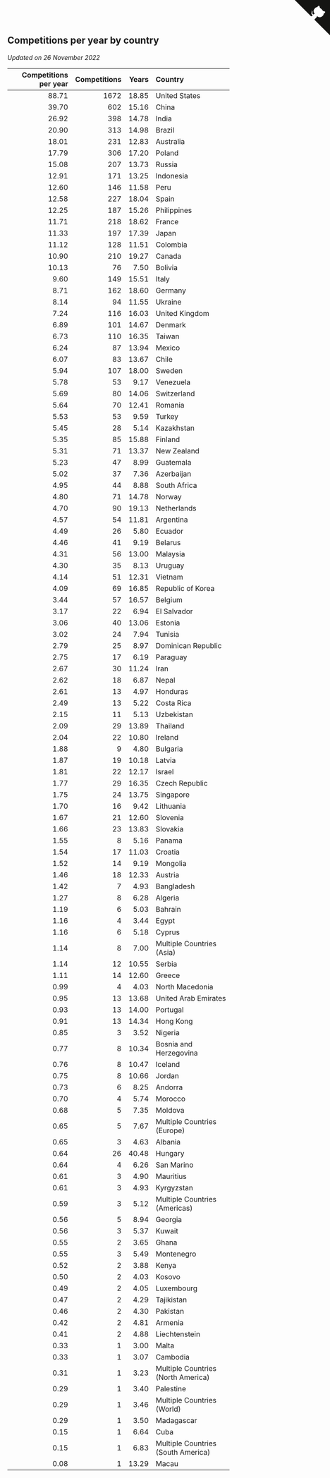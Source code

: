 ## Competitions per year by country

*Updated on 26 November 2022*

| Competitions per year | Competitions | Years | Country |
| ---: | ---: | ---: | :--- |
| 88.71 | 1672 | 18.85 | United States |
| 39.70 | 602 | 15.16 | China |
| 26.92 | 398 | 14.78 | India |
| 20.90 | 313 | 14.98 | Brazil |
| 18.01 | 231 | 12.83 | Australia |
| 17.79 | 306 | 17.20 | Poland |
| 15.08 | 207 | 13.73 | Russia |
| 12.91 | 171 | 13.25 | Indonesia |
| 12.60 | 146 | 11.58 | Peru |
| 12.58 | 227 | 18.04 | Spain |
| 12.25 | 187 | 15.26 | Philippines |
| 11.71 | 218 | 18.62 | France |
| 11.33 | 197 | 17.39 | Japan |
| 11.12 | 128 | 11.51 | Colombia |
| 10.90 | 210 | 19.27 | Canada |
| 10.13 | 76 | 7.50 | Bolivia |
| 9.60 | 149 | 15.51 | Italy |
| 8.71 | 162 | 18.60 | Germany |
| 8.14 | 94 | 11.55 | Ukraine |
| 7.24 | 116 | 16.03 | United Kingdom |
| 6.89 | 101 | 14.67 | Denmark |
| 6.73 | 110 | 16.35 | Taiwan |
| 6.24 | 87 | 13.94 | Mexico |
| 6.07 | 83 | 13.67 | Chile |
| 5.94 | 107 | 18.00 | Sweden |
| 5.78 | 53 | 9.17 | Venezuela |
| 5.69 | 80 | 14.06 | Switzerland |
| 5.64 | 70 | 12.41 | Romania |
| 5.53 | 53 | 9.59 | Turkey |
| 5.45 | 28 | 5.14 | Kazakhstan |
| 5.35 | 85 | 15.88 | Finland |
| 5.31 | 71 | 13.37 | New Zealand |
| 5.23 | 47 | 8.99 | Guatemala |
| 5.02 | 37 | 7.36 | Azerbaijan |
| 4.95 | 44 | 8.88 | South Africa |
| 4.80 | 71 | 14.78 | Norway |
| 4.70 | 90 | 19.13 | Netherlands |
| 4.57 | 54 | 11.81 | Argentina |
| 4.49 | 26 | 5.80 | Ecuador |
| 4.46 | 41 | 9.19 | Belarus |
| 4.31 | 56 | 13.00 | Malaysia |
| 4.30 | 35 | 8.13 | Uruguay |
| 4.14 | 51 | 12.31 | Vietnam |
| 4.09 | 69 | 16.85 | Republic of Korea |
| 3.44 | 57 | 16.57 | Belgium |
| 3.17 | 22 | 6.94 | El Salvador |
| 3.06 | 40 | 13.06 | Estonia |
| 3.02 | 24 | 7.94 | Tunisia |
| 2.79 | 25 | 8.97 | Dominican Republic |
| 2.75 | 17 | 6.19 | Paraguay |
| 2.67 | 30 | 11.24 | Iran |
| 2.62 | 18 | 6.87 | Nepal |
| 2.61 | 13 | 4.97 | Honduras |
| 2.49 | 13 | 5.22 | Costa Rica |
| 2.15 | 11 | 5.13 | Uzbekistan |
| 2.09 | 29 | 13.89 | Thailand |
| 2.04 | 22 | 10.80 | Ireland |
| 1.88 | 9 | 4.80 | Bulgaria |
| 1.87 | 19 | 10.18 | Latvia |
| 1.81 | 22 | 12.17 | Israel |
| 1.77 | 29 | 16.35 | Czech Republic |
| 1.75 | 24 | 13.75 | Singapore |
| 1.70 | 16 | 9.42 | Lithuania |
| 1.67 | 21 | 12.60 | Slovenia |
| 1.66 | 23 | 13.83 | Slovakia |
| 1.55 | 8 | 5.16 | Panama |
| 1.54 | 17 | 11.03 | Croatia |
| 1.52 | 14 | 9.19 | Mongolia |
| 1.46 | 18 | 12.33 | Austria |
| 1.42 | 7 | 4.93 | Bangladesh |
| 1.27 | 8 | 6.28 | Algeria |
| 1.19 | 6 | 5.03 | Bahrain |
| 1.16 | 4 | 3.44 | Egypt |
| 1.16 | 6 | 5.18 | Cyprus |
| 1.14 | 8 | 7.00 | Multiple Countries (Asia) |
| 1.14 | 12 | 10.55 | Serbia |
| 1.11 | 14 | 12.60 | Greece |
| 0.99 | 4 | 4.03 | North Macedonia |
| 0.95 | 13 | 13.68 | United Arab Emirates |
| 0.93 | 13 | 14.00 | Portugal |
| 0.91 | 13 | 14.34 | Hong Kong |
| 0.85 | 3 | 3.52 | Nigeria |
| 0.77 | 8 | 10.34 | Bosnia and Herzegovina |
| 0.76 | 8 | 10.47 | Iceland |
| 0.75 | 8 | 10.66 | Jordan |
| 0.73 | 6 | 8.25 | Andorra |
| 0.70 | 4 | 5.74 | Morocco |
| 0.68 | 5 | 7.35 | Moldova |
| 0.65 | 5 | 7.67 | Multiple Countries (Europe) |
| 0.65 | 3 | 4.63 | Albania |
| 0.64 | 26 | 40.48 | Hungary |
| 0.64 | 4 | 6.26 | San Marino |
| 0.61 | 3 | 4.90 | Mauritius |
| 0.61 | 3 | 4.93 | Kyrgyzstan |
| 0.59 | 3 | 5.12 | Multiple Countries (Americas) |
| 0.56 | 5 | 8.94 | Georgia |
| 0.56 | 3 | 5.37 | Kuwait |
| 0.55 | 2 | 3.65 | Ghana |
| 0.55 | 3 | 5.49 | Montenegro |
| 0.52 | 2 | 3.88 | Kenya |
| 0.50 | 2 | 4.03 | Kosovo |
| 0.49 | 2 | 4.05 | Luxembourg |
| 0.47 | 2 | 4.29 | Tajikistan |
| 0.46 | 2 | 4.30 | Pakistan |
| 0.42 | 2 | 4.81 | Armenia |
| 0.41 | 2 | 4.88 | Liechtenstein |
| 0.33 | 1 | 3.00 | Malta |
| 0.33 | 1 | 3.07 | Cambodia |
| 0.31 | 1 | 3.23 | Multiple Countries (North America) |
| 0.29 | 1 | 3.40 | Palestine |
| 0.29 | 1 | 3.46 | Multiple Countries (World) |
| 0.29 | 1 | 3.50 | Madagascar |
| 0.15 | 1 | 6.64 | Cuba |
| 0.15 | 1 | 6.83 | Multiple Countries (South America) |
| 0.08 | 1 | 13.29 | Macau |


<a href="https://github.com/JustinTimeCuber/wca_statistics" class="github-corner" aria-label="View source on Github"><svg width="80" height="80" viewBox="0 0 250 250" style="fill:#151513; color:#fff; position: absolute; top: 0; border: 0; right: 0;" aria-hidden="true"><path d="M0,0 L115,115 L130,115 L142,142 L250,250 L250,0 Z"></path><path d="M128.3,109.0 C113.8,99.7 119.0,89.6 119.0,89.6 C122.0,82.7 120.5,78.6 120.5,78.6 C119.2,72.0 123.4,76.3 123.4,76.3 C127.3,80.9 125.5,87.3 125.5,87.3 C122.9,97.6 130.6,101.9 134.4,103.2" fill="currentColor" style="transform-origin: 130px 106px;" class="octo-arm"></path><path d="M115.0,115.0 C114.9,115.1 118.7,116.5 119.8,115.4 L133.7,101.6 C136.9,99.2 139.9,98.4 142.2,98.6 C133.8,88.0 127.5,74.4 143.8,58.0 C148.5,53.4 154.0,51.2 159.7,51.0 C160.3,49.4 163.2,43.6 171.4,40.1 C171.4,40.1 176.1,42.5 178.8,56.2 C183.1,58.6 187.2,61.8 190.9,65.4 C194.5,69.0 197.7,73.2 200.1,77.6 C213.8,80.2 216.3,84.9 216.3,84.9 C212.7,93.1 206.9,96.0 205.4,96.6 C205.1,102.4 203.0,107.8 198.3,112.5 C181.9,128.9 168.3,122.5 157.7,114.1 C157.9,116.9 156.7,120.9 152.7,124.9 L141.0,136.5 C139.8,137.7 141.6,141.9 141.8,141.8 Z" fill="currentColor" class="octo-body"></path></svg></a><style>.github-corner:hover .octo-arm{animation:octocat-wave 560ms ease-in-out}@keyframes octocat-wave{0%,100%{transform:rotate(0)}20%,60%{transform:rotate(-25deg)}40%,80%{transform:rotate(10deg)}}@media (max-width:500px){.github-corner:hover .octo-arm{animation:none}.github-corner .octo-arm{animation:octocat-wave 560ms ease-in-out}}</style>
